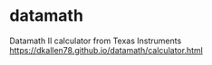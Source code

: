 # datamath
Datamath II calculator from Texas Instruments
https://dkallen78.github.io/datamath/calculator.html
